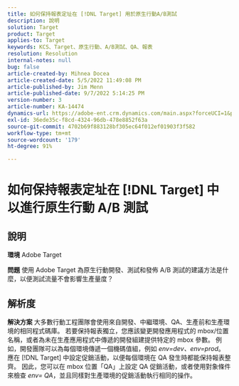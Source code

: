 ```yaml
---
title: 如何保持報表定址在 [!DNL Target] 用於原生行動A/B測試
description: 說明
solution: Target
product: Target
applies-to: Target
keywords: KCS、Target、原生行動、A/B測試、QA、報表
resolution: Resolution
internal-notes: null
bug: false
article-created-by: Mihnea Docea
article-created-date: 5/5/2022 11:49:08 PM
article-published-by: Jim Menn
article-published-date: 9/7/2022 5:14:25 PM
version-number: 3
article-number: KA-14474
dynamics-url: https://adobe-ent.crm.dynamics.com/main.aspx?forceUCI=1&pagetype=entityrecord&etn=knowledgearticle&id=5a7119f3-cdcc-ec11-a7b5-6045bd00dbbc
exl-id: 36ede35c-f8cd-4324-96db-478e8852f63a
source-git-commit: 4702b69f883128bf305ec64f012ef01903f3f582
workflow-type: tm+mt
source-wordcount: '179'
ht-degree: 91%

---
```


# 如何保持報表定址在 [!DNL Target] 中以進行原生行動 A/B 測試

## 說明


<b>環境</b>
Adobe Target

<b>問題</b>
使用 Adobe Target 為原生行動開發、測試和發佈 A/B 測試的建議方法是什麼，以便測試流量不會影響生產量度？


## 解析度


<b>解決方案</b>
大多數行動工程團隊會使用來自開發、中繼環境、QA、生產前和生產環境的相同程式碼庫。
若要保持報表獨立，您應該變更開發應用程式的 mbox/位置名稱，或者為未在生產應用程式中傳遞的開發組建提供特定的 mbox 參數。
例如，開發團隊可以為每個環境傳遞一個機碼值組，例如 *env=dev、env=prod*。
應在 [!DNL Target] 中設定促銷活動，以便每個環境在 QA 發生時都能保持報表整齊。
因此，您可以在 mbox 位置「QA」上設定 QA 促銷活動，或者使用對象條件來檢查 *env= QA*，並且同樣對生產環境的促銷活動執行相同的操作。
